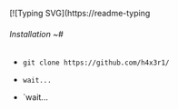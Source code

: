 [![Typing SVG](https://readme-typing

###### Installation ~#

* `git clone https://github.com/h4x3r1/`

* `wait...`

* `wait...
